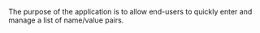 The purpose of the application is to allow end-users to quickly enter and manage a list of name/value pairs.
